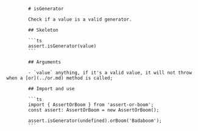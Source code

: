             # isGenerator

            Check if a value is a valid generator.

            ## Skeleton

            ```ts
            assert.isGenerator(value)
            ```

            ## Arguments

            - `value` anything, if it's a valid value, it will not throw when a [or](../or.md) method is called;

            ## Import and use

            ```ts
            import { AssertOrBoom } from 'assert-or-boom';
            const assert: AssertOrBoom = new AssertOrBoom();

            assert.isGenerator(undefined).orBoom('Badaboom');
            ```
